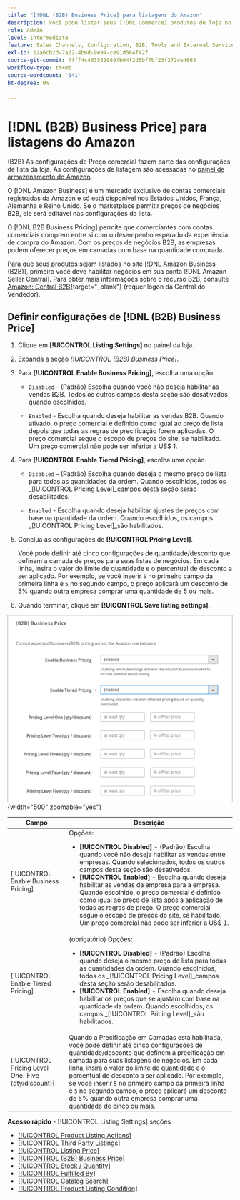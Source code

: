 ```yaml
---
title: "[!DNL (B2B) Business Price] para listagens do Amazon"
description: Você pode listar seus [!DNL Commerce] produtos de loja no site de Negócios (B2B) do Amazon habilitando negócios em sua conta do Amazon [!DNL Seller Central] .
role: Admin
level: Intermediate
feature: Sales Channels, Configuration, B2B, Tools and External Services, Merchandising, Integration
exl-id: 12a6cb2d-7a22-4b6d-9e94-ce91d564f42f
source-git-commit: 7fff4c463551089fb64f2d5bf7bf23f272ce4663
workflow-type: tm+mt
source-wordcount: '541'
ht-degree: 0%

---
```


# [!DNL (B2B) Business Price] para listagens do Amazon

(B2B) As configurações de Preço comercial fazem parte das configurações de lista da loja. As configurações de listagem são acessadas no [painel de armazenamento do Amazon](./amazon-store-dashboard.md).

O [!DNL Amazon Business] é um mercado exclusivo de contas comerciais registradas da Amazon e só está disponível nos Estados Unidos, França, Alemanha e Reino Unido. Se o marketplace permitir preços de negócios B2B, ele será editável nas configurações da lista.

O [!DNL B2B Business Pricing] permite que comerciantes com contas comerciais comprem entre si com o desempenho esperado da experiência de compra do Amazon. Com os preços de negócios B2B, as empresas podem oferecer preços em camadas com base na quantidade comprada.

Para que seus produtos sejam listados no site [!DNL Amazon Business (B2B)], primeiro você deve habilitar negócios em sua conta [!DNL Amazon Seller Central]. Para obter mais informações sobre o recurso B2B, consulte [Amazon: Central B2B](https://sellercentral.amazon.com/gp/help/G202161480/){target="_blank"} (requer logon da Central do Vendedor).

## Definir configurações de [!DNL (B2B) Business Price]

1. Clique em **[!UICONTROL Listing Settings]** no painel da loja.

1. Expanda a seção _[!UICONTROL (B2B) Business Price]_.

1. Para **[!UICONTROL Enable Business Pricing]**, escolha uma opção.

   - `Disabled` - (Padrão) Escolha quando você não deseja habilitar as vendas B2B. Todos os outros campos desta seção são desativados quando escolhidos.

   - `Enabled` - Escolha quando deseja habilitar as vendas B2B. Quando ativado, o preço comercial é definido como igual ao preço de lista depois que todas as regras de precificação forem aplicadas. O preço comercial segue o escopo de preços do site, se habilitado. Um preço comercial não pode ser inferior a US$ 1.

1. Para **[!UICONTROL Enable Tiered Pricing]**, escolha uma opção.

   - `Disabled` - (Padrão) Escolha quando deseja o mesmo preço de lista para todas as quantidades da ordem. Quando escolhidos, todos os _[!UICONTROL Pricing Level]_campos desta seção serão desabilitados.

   - `Enabled` - Escolha quando deseja habilitar ajustes de preços com base na quantidade da ordem. Quando escolhidos, os campos _[!UICONTROL Pricing Level]_são habilitados.

1. Conclua as configurações de **[!UICONTROL Pricing Level]**.

   Você pode definir até cinco configurações de quantidade/desconto que definem a camada de preços para suas listas de negócios. Em cada linha, insira o valor do limite de quantidade e o percentual de desconto a ser aplicado. Por exemplo, se você inserir `5` no primeiro campo da primeira linha e `5` no segundo campo, o preço aplicará um desconto de 5% quando outra empresa comprar uma quantidade de 5 ou mais.

1. Quando terminar, clique em **[!UICONTROL Save listing settings]**.

![Preços de Negócios da Amazon (B2B)](assets/amazon-business-pricing.png){width="500" zoomable="yes"}

| Campo | Descrição |
|----------------------------------------------------|------------------------------------------------------------------------------------------------------------------------------------------------------------------------------------------------------------------------------------------------------------------------------------------------------------------------------------------------------------------------------------------------------------------------------------------------------------------------------------------------------------------------|
| [!UICONTROL Enable Business Pricing] | Opções: <ul><li>**[!UICONTROL Disabled]** - (Padrão) Escolha quando você não deseja habilitar as vendas entre empresas. Quando selecionados, todos os outros campos desta seção são desativados.</li><li>**[!UICONTROL Enabled]** - Escolha quando deseja habilitar as vendas da empresa para a empresa. Quando escolhido, o preço comercial é definido como igual ao preço de lista após a aplicação de todas as regras de preço. O preço comercial segue o escopo de preços do site, se habilitado. Um preço comercial não pode ser inferior a US$ 1.</li></ul> |
| [!UICONTROL Enable Tiered Pricing] | (obrigatório) Opções: <ul><li>**[!UICONTROL Disabled]** - (Padrão) Escolha quando deseja o mesmo preço de lista para todas as quantidades da ordem. Quando escolhidos, todos os _[!UICONTROL Pricing Level]_campos desta seção serão desabilitados.</li><li>**[!UICONTROL Enabled]** - Escolha quando deseja habilitar os preços que se ajustam com base na quantidade da ordem. Quando escolhidos, os campos _[!UICONTROL Pricing Level]_são habilitados.</li></ul> |
| [!UICONTROL Pricing Level One-Five (qty/discount)] | Quando a Precificação em Camadas está habilitada, você pode definir até cinco configurações de quantidade/desconto que definem a precificação em camada para suas listagens de negócios. Em cada linha, insira o valor do limite de quantidade e o percentual de desconto a ser aplicado. Por exemplo, se você inserir `5` no primeiro campo da primeira linha e `5` no segundo campo, o preço aplicará um desconto de 5% quando outra empresa comprar uma quantidade de cinco ou mais. |

**Acesso rápido** - [!UICONTROL Listing Settings] seções

- [[!UICONTROL Product Listing Actions]](./product-listing-actions.md)
- [[!UICONTROL Third Party Listings]](./third-party-listing-settings.md)
- [[!UICONTROL Listing Price]](./listing-price.md)
- [[!UICONTROL (B2B) Business Price]](./business-pricing.md)
- [[!UICONTROL Stock / Quantity]](./stock-quantity.md)
- [[!UICONTROL Fulfilled By]](./fulfilled-by.md)
- [[!UICONTROL Catalog Search]](./catalog-search.md)
- [[!UICONTROL Product Listing Condition]](./product-listing-condition.md)
